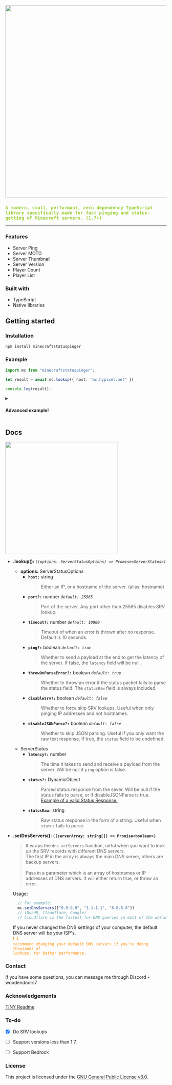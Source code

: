 

<div align="center">
  <img src="https://papers.floppa.hair/mcstatuspinger/mcblock.png"  width="600" border="0px"/>
</div>

<h3><code style="color : yellowgreen">A modern, small, performant, zero dependency TypeScript library specifically made for fast pinging and status-getting of Minecraft servers. (1.7+)</code></h3>
<hr>


### Features

- Server Ping
- Server MOTD
- Server Thumbnail
- Server Version
- Player Count
- Player List


### Built with

- TypeScript
- Native libraries

## Getting started


### Installation

```bat
npm install minecraftstatuspinger
```

### Example
```typescript
import mc from "minecraftstatuspinger";

let result = await mc.lookup({ host: "mc.hypixel.net" })

console.log(result);
```

<details>
<summary><h4>Advanced example!</h4></summary>
<br>

```typescript
import mc from "minecraftstatuspinger";

let result = await mc.lookup({
    host: "mc.hypixel.net",
    port: 25565,
    ping: true,
    timeout: 10000,
    throwOnParseError: false,
    disableSRV: false,
    disableJSONParse: false
})

console.log(result);
```

</details>

## Docs

<img src="https://papers.floppa.hair/mcstatuspinger/pleasestar.png" width="350">

* <b id="lookupOptions">.lookup(): </b>*`((options: ServerStatusOptions) => Promise<ServerStatus>)`*
  * **options:** ServerStatusOptions
    * <b>`host:`</b> string
      > Either an IP, or a hostname of the server. (alias: hostname)
    * <b>`port?:`</b> number <i> `default: 25565`</i>
      > Port of the server. Any port other than 25565 disables SRV lookup.
    * <b>`timeout?:`</b> number <i>`default: 10000`</i>
      > Timeout of when an error is thrown after no response. Default is 10 seconds.
    * <b>`ping?:`</b> boolean <i>`default: true`</i>
      > Whether to send a payload at the end to get the latency of the server. If false, the `latency` field will be null.
    * <b>`throwOnParseError?:`</b> boolean <i>`default: true`</i>
      > Whether to throw an error if the status packet fails to parse the status field. The `statusRaw` field is always    included.
    * <b>`disableSrv?:`</b> boolean <i>`default: false`</i>
      > Whether to force skip SRV lookups. Useful when only pinging IP addresses and not hostnames.
    * <b>`disableJSONParse?:`</b> boolean <i>`default: false`</i>
      > Whether to skip JSON parsing. Useful if you only want the raw text response. If true, the `status` field to be undefined.
  * ServerStatus
    * <b>`latency?:`</b> number
      > The time it takes to send and receive a payload from the server. Will be null if `ping` option is false.
    * <b>`status?:`</b> DynamicObject
      > Parsed status response from the sever. Will be null if the status fails to parse, or if disableJSONParse is true. <a  href="https://github.com/woodendoors7/MinecraftStatusPinger/blob/main/responseExample.md">Example of a valid Status Response.</a>
    * <b>`statusRaw:`</b> string
      > Raw status response in the form of a string. Useful when `status` fails to parse.

* <b id="setDnsOptions">.setDnsServers(): `((serverArray: string[]) => Promise<boolean>)`</b>
  > It wraps the `dns.setServers` function, ueful when you want to look up the SRV records with different DNS servers. <br>
    The first IP in the array is always the main DNS server, others are backup servers. <br><br>
    Pass in a parameter which is an array of hostnames or IP addresses of DNS servers. It will either return true, or throw an error. 
  
  
  Usage:
  ```js
    // For example:
    mc.setDnsServers(["9.9.9.9", "1.1.1.1", "8.8.8.8"])
    // (Quad9, Cloudflare, Google)
    // Cloudflare is the fastest for DNS queries in most of the world.
  ```
  If you never changed the DNS settings of your computer, the default DNS server will be your ISP's.<br>
  <code style="color : darkorange">❗ I recommend changing your default DNS servers if you're doing thousands of lookups, for better performance.</code><br>

### Contact

If you have some questions, you can message me through Discord - woodendoors7

### Acknowledgements

[TINY Readme](https://gist.github.com/noperator/4eba8fae61a23dc6cb1fa8fbb9122d45)


### To-do

- [x] Do SRV lookups
- [ ] Support versions less than 1.7.
- [ ] Support Bedrock


### License

This project is licensed under the [GNU General Public License v3.0](LICENSE).
